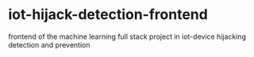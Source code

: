 # iot-hijack-detection-frontend
frontend of the machine learning full stack project in iot-device hijacking detection and prevention
